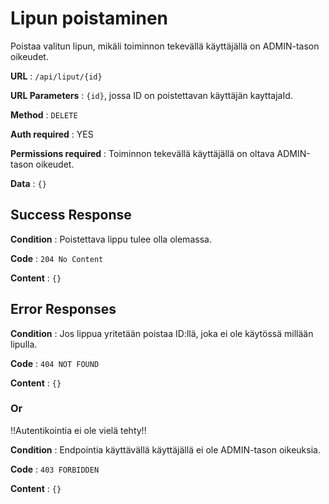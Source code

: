 # Lipun poistaminen

Poistaa valitun lipun, mikäli toiminnon tekevällä käyttäjällä on ADMIN-tason oikeudet.

**URL** : `/api/liput/{id}`

**URL Parameters** : `{id}`, jossa ID on poistettavan käyttäjän kayttajaId.

**Method** : `DELETE`

**Auth required** : YES

**Permissions required** : Toiminnon tekevällä käyttäjällä on oltava ADMIN-tason oikeudet. 

**Data** : `{}`

## Success Response

**Condition** : Poistettava lippu tulee olla olemassa.

**Code** : `204 No Content`

**Content** : `{}`

## Error Responses

**Condition** : Jos lippua yritetään poistaa ID:llä, joka ei ole käytössä millään lipulla.

**Code** : `404 NOT FOUND`

**Content** : `{}`

### Or

!!Autentikointia ei ole vielä tehty!!

**Condition** : Endpointia käyttävällä käyttäjällä ei ole ADMIN-tason oikeuksia.

**Code** : `403 FORBIDDEN`

**Content** : `{}`
